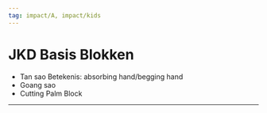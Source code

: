 ```yaml
---
tag: impact/A, impact/kids
---
```

# JKD Basis Blokken
- Tan sao Betekenis: absorbing hand/begging hand
- Goang sao
- Cutting Palm Block 

---